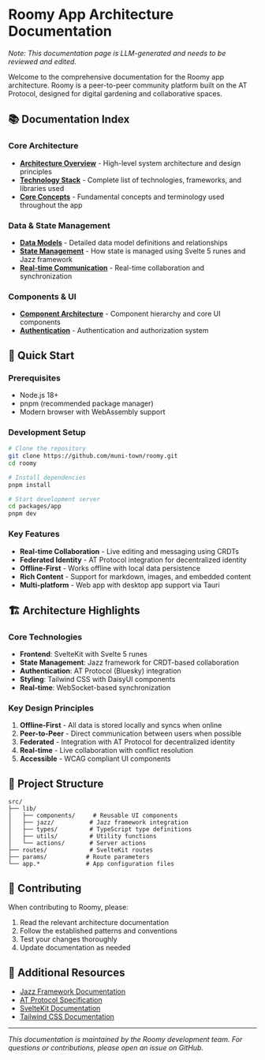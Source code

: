 # Roomy App Architecture Documentation

*Note: This documentation page is LLM-generated and needs to be reviewed and edited.*

Welcome to the comprehensive documentation for the Roomy app architecture. Roomy is a peer-to-peer community platform built on the AT Protocol, designed for digital gardening and collaborative spaces.

## 📚 Documentation Index

### Core Architecture
- **[Architecture Overview](./architecture-overview.md)** - High-level system architecture and design principles
- **[Technology Stack](./technology-stack.md)** - Complete list of technologies, frameworks, and libraries used
- **[Core Concepts](./core-concepts.md)** - Fundamental concepts and terminology used throughout the app

### Data & State Management
- **[Data Models](./data-models.md)** - Detailed data model definitions and relationships
- **[State Management](./state-management.md)** - How state is managed using Svelte 5 runes and Jazz framework
- **[Real-time Communication](./real-time-communication.md)** - Real-time collaboration and synchronization

### Components & UI
- **[Component Architecture](./component-architecture.md)** - Component hierarchy and core UI components
- **[Authentication](./authentication.md)** - Authentication and authorization system

## 🚀 Quick Start

### Prerequisites
- Node.js 18+ 
- pnpm (recommended package manager)
- Modern browser with WebAssembly support

### Development Setup
```bash
# Clone the repository
git clone https://github.com/muni-town/roomy.git
cd roomy

# Install dependencies
pnpm install

# Start development server
cd packages/app
pnpm dev
```

### Key Features
- **Real-time Collaboration** - Live editing and messaging using CRDTs
- **Federated Identity** - AT Protocol integration for decentralized identity
- **Offline-First** - Works offline with local data persistence
- **Rich Content** - Support for markdown, images, and embedded content
- **Multi-platform** - Web app with desktop app support via Tauri

## 🏗️ Architecture Highlights

### Core Technologies
- **Frontend**: SvelteKit with Svelte 5 runes
- **State Management**: Jazz framework for CRDT-based collaboration
- **Authentication**: AT Protocol (Bluesky) integration
- **Styling**: Tailwind CSS with DaisyUI components
- **Real-time**: WebSocket-based synchronization

### Key Design Principles
1. **Offline-First** - All data is stored locally and syncs when online
2. **Peer-to-Peer** - Direct communication between users when possible
3. **Federated** - Integration with AT Protocol for decentralized identity
4. **Real-time** - Live collaboration with conflict resolution
5. **Accessible** - WCAG compliant UI components

## 📁 Project Structure

```
src/
├── lib/
│   ├── components/     # Reusable UI components
│   ├── jazz/          # Jazz framework integration
│   ├── types/         # TypeScript type definitions
│   ├── utils/         # Utility functions
│   └── actions/       # Server actions
├── routes/            # SvelteKit routes
├── params/           # Route parameters
└── app.*             # App configuration files
```

## 🤝 Contributing

When contributing to Roomy, please:

1. Read the relevant architecture documentation
2. Follow the established patterns and conventions
3. Test your changes thoroughly
4. Update documentation as needed

## 📖 Additional Resources

- [Jazz Framework Documentation](https://jazz.tools/)
- [AT Protocol Specification](https://atproto.com/)
- [SvelteKit Documentation](https://kit.svelte.dev/)
- [Tailwind CSS Documentation](https://tailwindcss.com/)

---

*This documentation is maintained by the Roomy development team. For questions or contributions, please open an issue on GitHub.* 